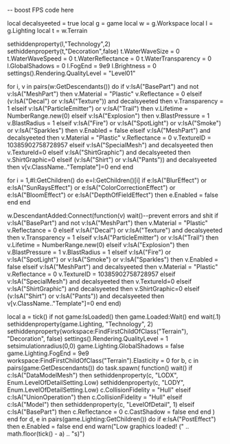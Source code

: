 -- boost FPS code here

local decalsyeeted = true 
local g = game
local w = g.Workspace
local l = g.Lighting
local t = w.Terrain

sethiddenproperty(l,"Technology",2)
sethiddenproperty(t,"Decoration",false)
t.WaterWaveSize = 0
t.WaterWaveSpeed = 0
t.WaterReflectance = 0
t.WaterTransparency = 0
l.GlobalShadows = 0
l.FogEnd = 9e9
l.Brightness = 0
settings().Rendering.QualityLevel = "Level01"

for i, v in pairs(w:GetDescendants()) do
    if v:IsA("BasePart") and not v:IsA("MeshPart") then
        v.Material = "Plastic"
        v.Reflectance = 0
    elseif (v:IsA("Decal") or v:IsA("Texture")) and decalsyeeted then
        v.Transparency = 1
    elseif v:IsA("ParticleEmitter") or v:IsA("Trail") then
        v.Lifetime = NumberRange.new(0)
    elseif v:IsA("Explosion") then
        v.BlastPressure = 1
        v.BlastRadius = 1
    elseif v:IsA("Fire") or v:IsA("SpotLight") or v:IsA("Smoke") or v:IsA("Sparkles") then
        v.Enabled = false
    elseif v:IsA("MeshPart") and decalsyeeted then
        v.Material = "Plastic"
        v.Reflectance = 0
        v.TextureID = 10385902758728957
    elseif v:IsA("SpecialMesh") and decalsyeeted then
        v.TextureId=0
    elseif v:IsA("ShirtGraphic") and decalsyeeted then
        v.ShirtGraphic=0
    elseif (v:IsA("Shirt") or v:IsA("Pants")) and decalsyeeted then
        v[v.ClassName.."Template"]=0
    end
end

for i = 1,#l:GetChildren() do
    e=l:GetChildren()[i]
    if e:IsA("BlurEffect") or e:IsA("SunRaysEffect") or e:IsA("ColorCorrectionEffect") or e:IsA("BloomEffect") or e:IsA("DepthOfFieldEffect") then
        e.Enabled = false
    end
end

w.DescendantAdded:Connect(function(v)
    wait()--prevent errors and shit
    if v:IsA("BasePart") and not v:IsA("MeshPart") then
        v.Material = "Plastic"
        v.Reflectance = 0
    elseif v:IsA("Decal") or v:IsA("Texture") and decalsyeeted then
        v.Transparency = 1
    elseif v:IsA("ParticleEmitter") or v:IsA("Trail") then
        v.Lifetime = NumberRange.new(0)
    elseif v:IsA("Explosion") then
        v.BlastPressure = 1
        v.BlastRadius = 1
    elseif v:IsA("Fire") or v:IsA("SpotLight") or v:IsA("Smoke") or v:IsA("Sparkles") then
        v.Enabled = false
    elseif v:IsA("MeshPart") and decalsyeeted then
        v.Material = "Plastic"
        v.Reflectance = 0
        v.TextureID = 10385902758728957
    elseif v:IsA("SpecialMesh") and decalsyeeted then
        v.TextureId=0
    elseif v:IsA("ShirtGraphic") and decalsyeeted then
        v.ShirtGraphic=0
    elseif (v:IsA("Shirt") or v:IsA("Pants")) and decalsyeeted then
        v[v.ClassName.."Template"]=0
    end
end)


local a = tick()
if not game:IsLoaded() then
    game.Loaded:Wait()
end
wait(.1)
sethiddenproperty(game.Lighting, "Technology", 2)
sethiddenproperty(workspace:FindFirstChildOfClass("Terrain"), "Decoration", false)
settings().Rendering.QualityLevel = 1
setsimulationradius(0,0)
game.Lighting.GlobalShadows = false
game.Lighting.FogEnd = 9e9
workspace:FindFirstChildOfClass("Terrain").Elasticity = 0
for b, c in pairs(game:GetDescendants()) do
    task.spawn(
        function()
            wait()
            if c:IsA("DataModelMesh") then
                sethiddenproperty(c, "LODX", Enum.LevelOfDetailSetting.Low)
                sethiddenproperty(c, "LODY", Enum.LevelOfDetailSetting.Low)
                c.CollisionFidelity = "Hull"
            elseif c:IsA("UnionOperation") then
                c.CollisionFidelity = "Hull"
            elseif c:IsA("Model") then
                sethiddenproperty(c, "LevelOfDetail", 1)
            elseif c:IsA("BasePart") then
                c.Reflectance = 0
                c.CastShadow = false
            end
        end
    )
end
for d, e in pairs(game.Lighting:GetChildren()) do
    if e:IsA("PostEffect") then
        e.Enabled = false
    end
end
warn("Low graphics loaded! (" .. math.floor(tick() - a) .. "s)")
